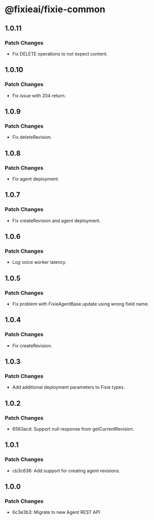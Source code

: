 # @fixieai/fixie-common

## 1.0.11

### Patch Changes

- Fix DELETE operations to not expect content.

## 1.0.10

### Patch Changes

- Fix issue with 204 return.

## 1.0.9

### Patch Changes

- Fix deleteRevision.

## 1.0.8

### Patch Changes

- Fix agent deployment.

## 1.0.7

### Patch Changes

- Fix createRevision and agent deployment.

## 1.0.6

### Patch Changes

- Log voice worker latency.

## 1.0.5

### Patch Changes

- Fix problem with FixieAgentBase.update using wrong field name.

## 1.0.4

### Patch Changes

- Fix createRevision.

## 1.0.3

### Patch Changes

- Add additional deployment parameters to Fixie types.

## 1.0.2

### Patch Changes

- 6583acd: Support null response from getCurrentRevision.

## 1.0.1

### Patch Changes

- cb3c636: Add support for creating agent revisions.

## 1.0.0

### Patch Changes

- 6c3e3b3: Migrate to new Agent REST API
